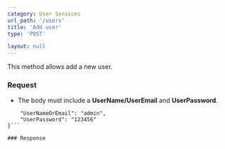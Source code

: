 ```yaml
---
category: User Services
url_path: '/users'
title: 'Add user'
type: 'POST'

layout: null
---
```


This method allows add a new user.

### Request

* The body must include a **UserName/UserEmail** and **UserPassword**.

```{
    "UserNameOrEmail": "admin",
    "UserPassword": "123456"
}```

### Response
